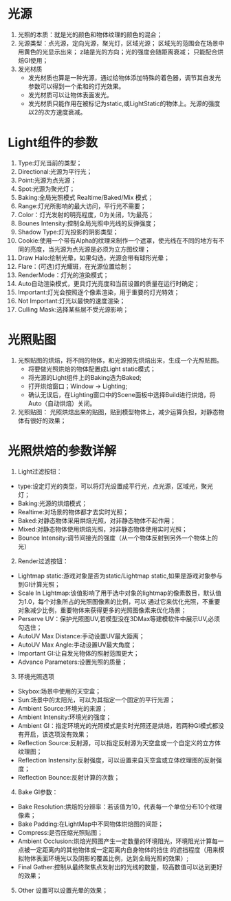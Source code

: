 # 光源
1. 光照的本质：就是光的颜色和物体纹理的颜色的混合；
2. 光源类型：点光源，定向光源，聚光灯，区域光源；
区域光的范围会在场景中用黄色的光显示出来；
z轴是光的方向；光的强度会随距离衰减；
只能配合烘焙GI使用；
3. 发光材质
   - 发光材质也算是一种光源，通过给物体添加特殊的着色器，调节其自发光参数可以得到一个柔和的灯光效果。
   - 发光材质可以让物体表面发光。
   - 发光材质只能作用在被标记为static,或LightStatic的物体上。光源的强度以2的次方速度衰减。

# Light组件的参数
1. Type:灯光当前的类型；
2. Directional:光源为平行光；
3. Point:光源为点光源；
4. Spot:光源为聚光灯；
5. Baking:全局光照模式 Realtime/Baked/Mix 模式；
6. Range:灯光所影响的最大访问，平行光不需要；
7. Color：灯光发射的明亮程度，0为关闭，1为最亮；
8. Bounes Intensity:控制全局光照中光线的反弹强度；
9. Shadow Type:灯光投影的阴影类型；
10. Cookie:使用一个带有Alpha的纹理来制作一个遮罩，使光线在不同的地方有不同的亮度，当光源为点光源是必须为立方图纹理；
11. Draw Halo:绘制光晕，如果勾选，光源会带有球形光晕；
12. Flare：(可选)灯光耀斑，在光源位置绘制；
13. RenderMode：灯光的渲染模式；
14. Auto自动渲染模式，更具灯光亮度和当前设置的质量在运行时确定；
15. Important:灯光会按照逐个像素渲染，用于重要的灯光特效；
16. Not Important:灯光以最快的速度渲染；
17. Culling Mask:选择某些层不受光源影响；

# 光照贴图
1. 光照贴图的烘焙，将不同的物体，和光源预先烘焙出来，生成一个光照贴图。
   - 将要做光照烘焙的物体配置成Light static模式；
   - 将光源的Light组件上的Baking选为Baked;
   - 打开烘焙窗口；Window -> Lighting;
   - 确认无误后，在Lighting窗口中的Scene面板中选择Build进行烘焙，将Auto（自动烘焙）关闭。
2. 光照贴图：
    光照烘焙出来的贴图，贴到模型物体上，减少运算负担，对静态物体有很好的效果；
	
# 光照烘焙的参数详解
1. Light过滤按钮：
  - type:设定灯光的类型，可以将灯光设置成平行光，点光源，区域光，聚光灯；
  - Baking:光源的烘焙模式；
  - Realtime:对场景的物体都才去实时光照；
  - Baked:对静态物体采用烘焙光照，对非静态物体不起作用；
  - Mixed:对静态物体使用烘焙光照，对非静态物体使用实时光照；
  - Bounce Intensity:调节间接光的强度（从一个物体反射到另外一个物体上的光）
2. Render过滤按钮：
  - Lightmap static:游戏对象是否为static/Lightmap static,如果是游戏对象参与到GI计算光照；
  - Scale In Lightmap:该值影响了用于选中对象的lightmap的像素数目，默认值为1.0，每个对象所占的光照图像素的比例，可以
通过它来优化光照，不重要对象减少比例，重要物体来获得更多的光照图像素来优化场景；
  - Perserve UV：保护光照图UV,若模型没在3DMax等建模软件中展示UV,必须勾选住；
  - AutoUV Max Distance:手动设置UV最大距离；
  - AutoUV Max Angle:手动设置UV最大角度；
  - Important GI:让自发光物体的照射范围更大；
  - Advance Parameters:设置光照的质量；
3. 环境光照选项
  - Skybox:场景中使用的天空盒；
  - Sun:场景中的太阳光，可以为其指定一个固定的平行光源；
  - Ambient Source:环境光的来源；
  - Ambient Intensity:环境光的强度；
  - Ambient GI：指定环境光的光照模式是实时光照还是烘焙，若两种GI模式都没有开启，该选项没有效果；
  - Reflection Source:反射源，可以指定反射源为天空盒或一个自定义的立方体纹理图；
  - Reflection Instensity:反射强度，可以设置来自天空盒或立体纹理图的反射强度；
  - Reflection Bounce:反射计算的次数；
4. Bake GI参数：
  - Bake Resolution:烘焙的分辨率：若该值为10，代表每一个单位分布10个纹理像素；
  - Bake Padding:在LightMap中不同物体烘焙图的间距；
  - Compress:是否压缩光照贴图；
  - Ambient Occlusion:烘焙光照图产生一定数量的环境阻光，环境阻光计算每一点被一定距离内的其他物体或一定距离内自身物体的挡住
的遮挡程度（用来模拟物体表面环境光以及阴影的覆盖比例，达到全局光照的效果）;
  - Final Gather:控制从最终聚焦点发射出的光线的数量，较高数值可以达到更好的效果；
5. Other 设置可以设置光晕的效果；